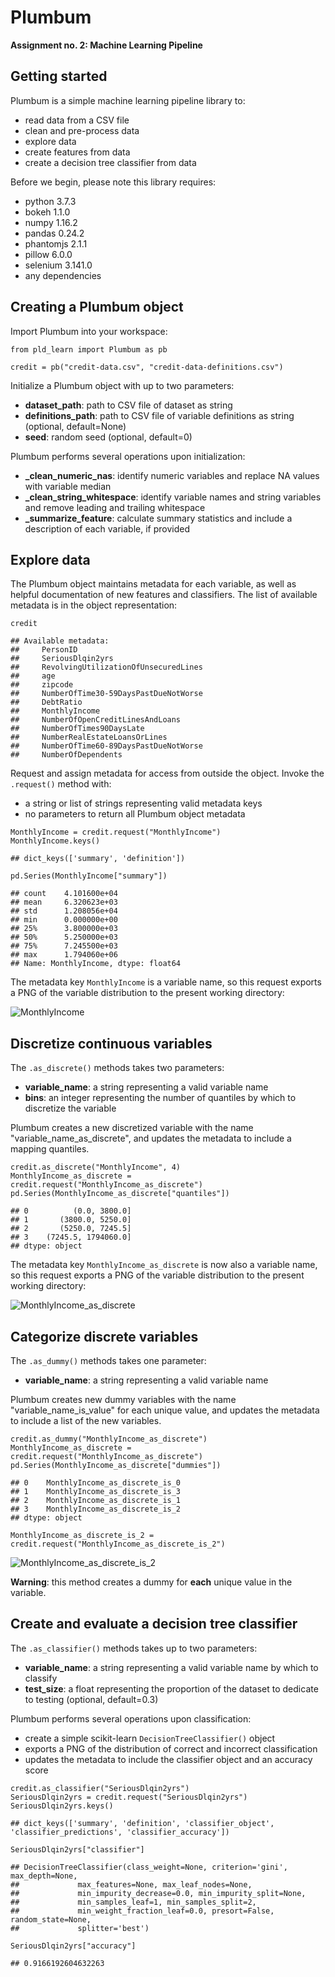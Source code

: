# Plumbum
**Assignment no. 2: Machine Learning Pipeline**

## Getting started

Plumbum is a simple machine learning pipeline library to:
* read data from a CSV file
* clean and pre-process data
* explore data
* create features from data
* create a decision tree classifier from data

Before we begin, please note this library requires:
* python 3.7.3
* bokeh 1.1.0
* numpy 1.16.2
* pandas 0.24.2
* phantomjs 2.1.1
* pillow 6.0.0
* selenium 3.141.0
* any dependencies

## Creating a Plumbum object

Import Plumbum into your workspace:

```
from pld_learn import Plumbum as pb

credit = pb("credit-data.csv", "credit-data-definitions.csv")
```

Initialize a Plumbum object with up to two parameters:
* **dataset_path**: path to CSV file of dataset as string
* **definitions_path**: path to CSV file of variable definitions as string (optional, default=None)
* **seed**: random seed (optional, default=0)

Plumbum performs several operations upon initialization:
* **_clean_numeric_nas**: identify numeric variables and replace NA values with variable median
* **_clean_string_whitespace**: identify variable names and string variables and remove leading and trailing whitespace
* **_summarize_feature**: calculate summary statistics and include a description of each variable, if provided

## Explore data

The Plumbum object maintains metadata for each variable, as well as helpful documentation of new features and classifiers. The list of available metadata is in the object representation:

```
credit

## Available metadata:
##     PersonID
##     SeriousDlqin2yrs
##     RevolvingUtilizationOfUnsecuredLines
##     age
##     zipcode
##     NumberOfTime30-59DaysPastDueNotWorse
##     DebtRatio
##     MonthlyIncome
##     NumberOfOpenCreditLinesAndLoans
##     NumberOfTimes90DaysLate
##     NumberRealEstateLoansOrLines
##     NumberOfTime60-89DaysPastDueNotWorse
##     NumberOfDependents
```

Request and assign metadata for access from outside the object. Invoke the `.request()` method with:
* a string or list of strings representing valid metadata keys
* no parameters to return all Plumbum object metadata

```
MonthlyIncome = credit.request("MonthlyIncome")
MonthlyIncome.keys()

## dict_keys(['summary', 'definition'])

pd.Series(MonthlyIncome["summary"])

## count    4.101600e+04
## mean     6.320623e+03
## std      1.208056e+04
## min      0.000000e+00
## 25%      3.800000e+03
## 50%      5.250000e+03
## 75%      7.245500e+03
## max      1.794060e+06
## Name: MonthlyIncome, dtype: float64
```

The metadata key `MonthlyIncome` is a variable name, so this request exports a PNG of the variable distribution to the present working directory:

![MonthlyIncome](MonthlyIncome.png)

## Discretize continuous variables

The `.as_discrete()` methods takes two parameters:
* **variable_name**: a string representing a valid variable name
* **bins**: an integer representing the number of quantiles by which to discretize the variable

Plumbum creates a new discretized variable with the name "variable_name_as_discrete", and updates the metadata to include a mapping quantiles.

```
credit.as_discrete("MonthlyIncome", 4)
MonthlyIncome_as_discrete = credit.request("MonthlyIncome_as_discrete")
pd.Series(MonthlyIncome_as_discrete["quantiles"])

## 0          (0.0, 3800.0]
## 1       (3800.0, 5250.0]
## 2       (5250.0, 7245.5]
## 3    (7245.5, 1794060.0]
## dtype: object
```
The metadata key `MonthlyIncome_as_discrete` is now also a variable name, so this request exports a PNG of the variable distribution to the present working directory:

![MonthlyIncome_as_discrete](MonthlyIncome_as_discrete.png)

## Categorize discrete variables

The `.as_dummy()` methods takes one parameter:
* **variable_name**: a string representing a valid variable name

Plumbum creates new dummy variables with the name "variable_name_is_value" for each unique value, and updates the metadata to include a list of the new variables.

```
credit.as_dummy("MonthlyIncome_as_discrete")
MonthlyIncome_as_discrete = credit.request("MonthlyIncome_as_discrete")
pd.Series(MonthlyIncome_as_discrete["dummies"])

## 0    MonthlyIncome_as_discrete_is_0
## 1    MonthlyIncome_as_discrete_is_3
## 2    MonthlyIncome_as_discrete_is_1
## 3    MonthlyIncome_as_discrete_is_2
## dtype: object

MonthlyIncome_as_discrete_is_2 = credit.request("MonthlyIncome_as_discrete_is_2")
```

![MonthlyIncome_as_discrete_is_2](MonthlyIncome_as_discrete_is_2.png)

**Warning**: this method creates a dummy for **each** unique value in the variable. 

## Create and evaluate a decision tree classifier

The `.as_classifier()` methods takes up to two parameters:
* **variable_name**: a string representing a valid variable name by which to classify
* **test_size**: a float representing the proportion of the dataset to dedicate to testing (optional, default=0.3)

Plumbum performs several operations upon classification:
* create a simple scikit-learn `DecisionTreeClassifier()` object
* exports a PNG of the distribution of correct and incorrect classification
* updates the metadata to include the classifier object and an accuracy score

```
credit.as_classifier("SeriousDlqin2yrs")
SeriousDlqin2yrs = credit.request("SeriousDlqin2yrs")
SeriousDlqin2yrs.keys()

## dict_keys(['summary', 'definition', 'classifier_object', 'classifier_predictions', 'classifier_accuracy'])

SeriousDlqin2yrs["classifier"]

## DecisionTreeClassifier(class_weight=None, criterion='gini', max_depth=None,
##             max_features=None, max_leaf_nodes=None,
##             min_impurity_decrease=0.0, min_impurity_split=None,
##             min_samples_leaf=1, min_samples_split=2,
##             min_weight_fraction_leaf=0.0, presort=False, random_state=None,
##             splitter='best')

SeriousDlqin2yrs["accuracy"]

## 0.9166192604632263

```
